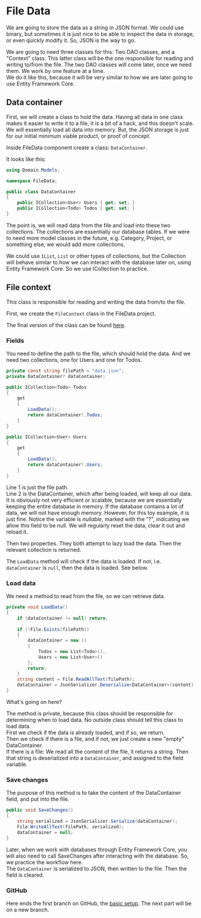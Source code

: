 # File Data

We are going to store the data as a string in JSON format. We could use binary, but sometimes it is just nice to be able to inspect the data in storage, or even quickly modify it. So, JSON is the way to go.

We are going to need three classes for this: Two DAO classes, and a "Context" class. 
This latter class will be the one responsible for reading and writing to/from the file. The two DAO classes will come later, once we need them. We work by one feature at a time.\
We do it like this, because it will be very similar to how we are later going to use Entity Framework Core.

## Data container

First, we will create a class to hold the data. Having all data in one class makes it easier to write it to a file, it is a bit of a hack, and this doesn't scale. We will essentially load all data into memory. But, the JSON storage is just for our initial minimum viable product, or proof of concept.

Inside FileData component create a class: `DataContainer`.

It looks like this:

```csharp
using Domain.Models;

namespace FileData;

public class DataContainer
{
    public ICollection<User> Users { get; set; }
    public ICollection<Todo> Todos { get; set; }
}
```

The point is, we will read data from the file and load into these two collections. 
The collections are essentially our database tables. 
If we were to need more model classes in the future, e.g. Category, Project, or something else, we would add more collections.

We could use `IList`, `List` or other types of collections, 
but the Collection will behave similar to how we can interact with the database later on, using Entity Framework Core. 
So we use ICollection to practice.

## File context

This class is responsible for reading and writing the data from/to the file.

First, we create the `FileContext` class in the FileData project. 

The final version of the class can be found [here](https://github.com/TroelsMortensen/WasmTodo/blob/master/FileData/FileContext.cs).

### Fields

You need to define the path to the file, which should hold the data. And we need two collections, one for Users and one for Todos.

```csharp
private const string filePath = "data.json";
private DataContainer? dataContainer;

public ICollection<Todo> Todos
{
    get
    {
        LoadData();
        return dataContainer!.Todos;
    }
}

public ICollection<User> Users
{
    get
    {
        LoadData();
        return dataContainer!.Users;
    }
}
```

Line 1 is just the file path.\
Line 2 is the DataContainer, which after being loaded, will keep all our data. 
It is obviously not very efficient or scalable, because we are essentially keeping the entire database in memory. 
If the database contains a lot of data, we will not have enough memory. 
However, for this toy example, it is just fine.
Notice the variable is _nullable_, marked with the "?", indicating we allow this field to be null. We will regularly reset the data, clear it out and reload it.

Then two properties. They both attempt to lazy load the data. Then the relevant collection is returned.

The `LoadData` method will check if the data is loaded. If not, i.e. `dataContainer` is `null`, then the data is loaded. See below.

### Load data

We need a method to read from the file, so we can retrieve data.

```csharp
private void LoadData()
{
    if (dataContainer != null) return;
    
    if (!File.Exists(filePath))
    {
        dataContainer = new ()
        {
            Todos = new List<Todo>(),
            Users = new List<User>()
        };
        return;
    }
    string content = File.ReadAllText(filePath);
    dataContainer = JsonSerializer.Deserialize<DataContainer>(content);
}
```

What's going on here?

The method is private, because this class should be responsible for determining when to load data. 
No outside class should tell this class to load data.\
First we check if the data is already loaded, and if so, we return.\
Then we check if there is a file, and if not, we just create a new "empty" DataContainer.\
If there is a file: 
We read all the content of the file, it returns a string.
Then that string is deserialized into a `DataContainer`, and assigned to the field variable.

### Save changes

The purpose of this method is to take the content of the DataContainer field, and put into the file.
```csharp
public void SaveChanges()
{
    string serialized = JsonSerializer.Serialize(dataContainer);
    File.WriteAllText(filePath, serialized);
    dataContainer = null;
}
```
Later, when we work with databases through Entity Framework Core, you will also need to call SaveChanges after interacting with the database. 
So, we practice the workflow here.\
The `DataContainer` is serialized to JSON, then written to the file. Then the field is cleared.

### GitHub
Here ends the first branch on GitHub, the [basic setup](https://github.com/TroelsMortensen/WasmTodo/tree/001_BasicSetup). The next part will be on a new branch.